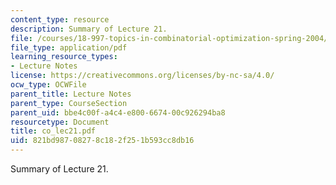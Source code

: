 ```yaml
---
content_type: resource
description: Summary of Lecture 21.
file: /courses/18-997-topics-in-combinatorial-optimization-spring-2004/821bd98708278c182f251b593cc8db16_co_lec21.pdf
file_type: application/pdf
learning_resource_types:
- Lecture Notes
license: https://creativecommons.org/licenses/by-nc-sa/4.0/
ocw_type: OCWFile
parent_title: Lecture Notes
parent_type: CourseSection
parent_uid: bbe4c00f-a4c4-e800-6674-00c926294ba8
resourcetype: Document
title: co_lec21.pdf
uid: 821bd987-0827-8c18-2f25-1b593cc8db16
---
```

Summary of Lecture 21.